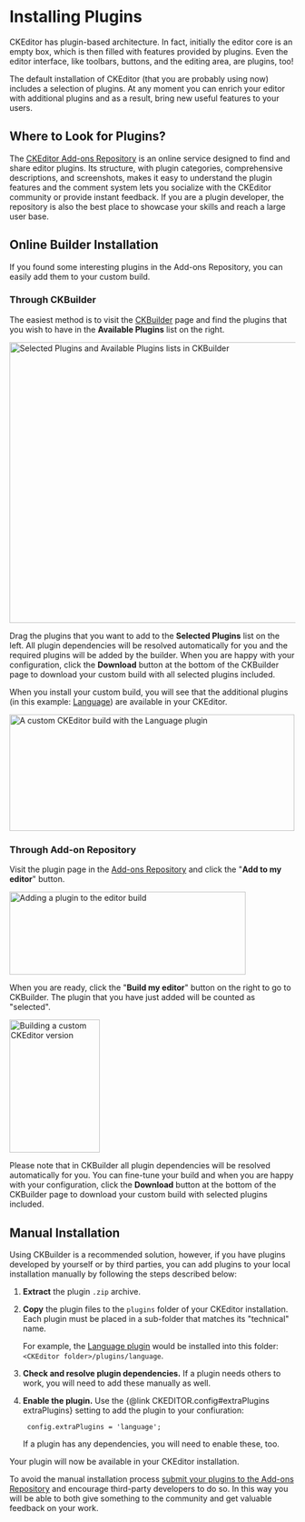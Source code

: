 <!--
Copyright (c) 2003-2017, CKSource - Frederico Knabben. All rights reserved.
For licensing, see LICENSE.md.
-->

# Installing Plugins

CKEditor has plugin-based architecture. In fact, initially the editor core is an empty box, which is then filled with features provided by plugins. Even the editor interface, like toolbars, buttons, and the editing area, are plugins, too!

The default installation of CKEditor (that you are probably using now) includes a selection of plugins. At any moment you can enrich your editor with additional plugins and as a result, bring new useful features to your users.

## Where to Look for Plugins?

The [CKEditor Add-ons Repository](https://ckeditor.com/cke4/addons/plugins/all) is an online service designed to find and share editor plugins. Its structure, with plugin categories, comprehensive descriptions, and screenshots, makes it easy to understand the plugin features and the comment system lets you socialize with the CKEditor community or provide instant feedback. If you are a plugin developer, the repository is also the best place to showcase your skills and reach a large user base.

## Online Builder Installation

If you found some interesting plugins in the Add-ons Repository, you can easily add them to your custom build.

### Through CKBuilder

The easiest method is to visit the [CKBuilder](https://ckeditor.com/cke4/builder) page and find the plugins that you wish to have in the **Available Plugins** list on the right.

<img src="guides/dev_plugins/add_plugin_ckbuilder_3.png" alt="Selected Plugins and Available Plugins lists in CKBuilder" width="778" height="494">

Drag the plugins that you want to add to the **Selected Plugins** list on the left. All plugin dependencies will be resolved automatically for you and the required plugins will be added by the builder. When you are happy with your configuration, click the **Download** button at the bottom of the CKBuilder page to download your custom build with all selected plugins included.

When you install your custom build, you will see that the additional plugins (in this example: [Language](https://ckeditor.com/cke4/addon/language)) are available in your CKEditor.

<img src="guides/dev_plugins/add_plugin_ckbuilder_4.png" alt="A custom CKEditor build with the Language plugin" width="502" height="205">

### Through Add-on Repository

Visit the plugin page in the [Add-ons Repository](https://ckeditor.com/cke4/addons/plugins/all) and click the "**Add to my editor**" button.

<img src="guides/dev_plugins/add_plugin_ckbuilder_1.png" alt="Adding a plugin to the editor build" width="416" height="146">

When you are ready, click the "**Build my editor**" button on the right to go to CKBuilder. The plugin that you have just added will be counted as "selected".

<img src="guides/dev_plugins/add_plugin_ckbuilder_2.png" alt="Building a custom CKEditor version" width="159" height="234">

Please note that in CKBuilder all plugin dependencies will be resolved automatically for you. You can fine-tune your build and when you are happy with your configuration, click the **Download** button at the bottom of the CKBuilder page to download your custom build with selected plugins included.

## Manual Installation

Using CKBuilder is a recommended solution, however, if you have plugins developed by yourself or by third parties, you can add plugins to your local installation manually by following the steps described below:

1. **Extract** the plugin `.zip` archive.

2. **Copy** the plugin files to the `plugins` folder of your CKEditor installation. Each plugin must be placed in a sub-folder that matches its "technical" name.

	For example, the [Language plugin](https://ckeditor.com/cke4/addon/language) would be installed into this folder: `<CKEditor folder>/plugins/language`.

3. **Check and resolve plugin dependencies.** If a plugin needs others to work, you will need to add these manually as well.

4. **Enable the plugin.** Use the {@link CKEDITOR.config#extraPlugins extraPlugins} setting to add the plugin to your confiuration:

		config.extraPlugins = 'language';

	If a plugin has any dependencies, you will need to enable these, too.

Your plugin will now be available in your CKEditor installation.

<p class="tip">
	To avoid the manual installation process <a href="https://ckeditor.com/cke4/add/plugin">submit your plugins to the Add-ons Repository</a> and encourage third-party developers to do so. In this way you will be able to both give something to the community and get valuable feedback on your work.
</p>
